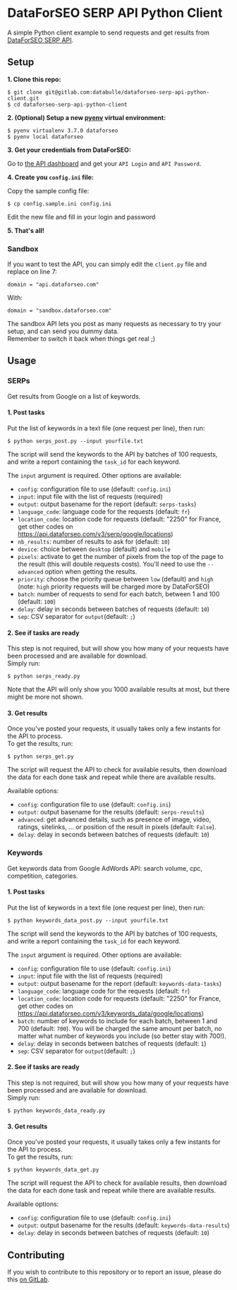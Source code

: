 # DataForSEO SERP API Python Client

A simple Python client example to send requests and get results from [DataForSEO SERP API](https://dataforseo.com/apis/serp-api).  

## Setup

__1. Clone this repo:__  

    $ git clone git@gitlab.com:databulle/dataforseo-serp-api-python-client.git
    $ cd dataforseo-serp-api-python-client  


__2. (Optional) Setup a new [pyenv](https://github.com/pyenv/pyenv) virtual environment:__  

    $ pyenv virtualenv 3.7.0 dataforseo
    $ pyenv local dataforseo  


__3. Get your credentials from DataForSEO:__  

Go to [the API dashboard](https://app.dataforseo.com/api-dashboard) and get your `API Login` and `API Password`.  


__4. Create you `config.ini` file:__  

Copy the sample config file:  

    $ cp config.sample.ini config.ini  

Edit the new file and fill in your login and password  


__5. That's all!__  

### Sandbox  

If you want to test the API, you can simply edit the `client.py` file and replace on line 7:  

    domain = "api.dataforseo.com"  

With:  

    domain = "sandbox.dataforseo.com"  

The sandbox API lets you post as many requests as necessary to try your setup, and can send you dummy data.  
Remember to switch it back when things get real ;)  


## Usage

### SERPs

Get results from Google on a list of keywords.  

#### 1. Post tasks

Put the list of keywords in a text file (one request per line), then run:  

    $ python serps_post.py --input yourfile.txt  

The script will send the keywords to the API by batches of 100 requests, and write a report containing the `task_id` for each keyword.  

The `input` argument is required. Other options are available:  
- `config`: configuration file to use (default: `config.ini`)  
- `input`: input file with the list of requests (required)  
- `output`: output basename for the report (default: `serps-tasks`)  
- `language_code`: language code for the requests (default: `fr`)  
- `location_code`: location code for requests (default: "2250" for France, get other codes on <https://api.dataforseo.com/v3/serp/google/locations>)  
- `nb_results`: number of results to ask for (default: `10`)  
- `device`: choice between `desktop` (default) and `mobile`  
- `pixels`: activate to get the number of pixels from the top of the page to the result (this will double requests costs). You'll need to use the `--advanced` option when getting the results.  
- `priority`: choose the priority queue between `low` (default) and `high` (note: `high` priority requests will be charged more by DataForSEO)  
- `batch`: number of requests to send for each batch, between 1 and 100 (default: `100`)  
- `delay`: delay in seconds between batches of requests (default: `10`)  
- `sep`: CSV separator for `output`(default: `;`)  


#### 2. See if tasks are ready

This step is not required, but will show you how many of your requests have been processed and are available for download.  
Simply run:  

    $ python serps_ready.py  

Note that the API will only show you 1000 available results at most, but there might be more not shown.  

#### 3. Get results

Once you've posted your requests, it usually takes only a few instants for the API to process.  
To get the results, run:  

    $ python serps_get.py  

The script will request the API to check for available results, then download the data for each done task and repeat while there are available results.  

Available options:  
- `config`: configuration file to use (default: `config.ini`)  
- `output`: output basename for the results (default: `serps-results`)  
- `advanced`: get advanced details, such as presence of image, video, ratings, sitelinks, ... or position of the result in pixels (default: `False`).  
- `delay`: delay in seconds between batches of requests (default: `10`)  


### Keywords

Get keywords data from Google AdWords API: search volume, cpc, competition, categories.  

#### 1. Post tasks  

Put the list of keywords in a text file (one request per line), then run:  

    $ python keywords_data_post.py --input yourfile.txt  

The script will send the keywords to the API by batches of 100 requests, and write a report containing the `task_id` for each keyword.  

The `input` argument is required. Other options are available:  
- `config`: configuration file to use (default: `config.ini`)  
- `input`: input file with the list of requests (required)  
- `output`: output basename for the report (default: `keywords-data-tasks`)  
- `language_code`: language code for the requests (default: `fr`)  
- `location_code`: location code for requests (default: "2250" for France, get other codes on <https://api.dataforseo.com/v3/keywords_data/google/locations>)  
- `batch`: number of keywords to include for each batch, between 1 and 700 (default: `700`). You will be charged the same amount per batch, no matter what number of keywords you include (so better stay with 700!).  
- `delay`: delay in seconds between batches of requests (default: `1`)  
- `sep`: CSV separator for `output`(default: `;`)  

#### 2. See if tasks are ready  

This step is not required, but will show you how many of your requests have been processed and are available for download.  
Simply run:  

    $ python keywords_data_ready.py  

#### 3. Get results  

Once you've posted your requests, it usually takes only a few instants for the API to process.  
To get the results, run:  

    $ python keywords_data_get.py  

The script will request the API to check for available results, then download the data for each done task and repeat while there are available results.  

Available options:  
- `config`: configuration file to use (default: `config.ini`)  
- `output`: output basename for the results (default: `keywords-data-results`)  
- `delay`: delay in seconds between batches of requests (default: `10`)  

## Contributing

If you wish to contribute to this repository or to report an issue, please do this [on GitLab](https://gitlab.com/databulle/dataforseo-serp-api-python-client).  